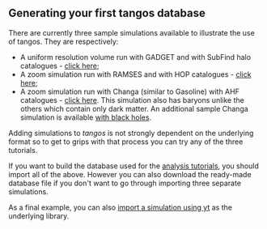 Generating your first tangos database
-------------------------------------

There are currently three sample simulations available to illustrate the use of tangos. They are respectively:

* A uniform resolution volume run with GADGET and with SubFind halo catalogues - [click here](first_steps_gadget+subfind.md);
* A zoom simulation run with RAMSES and with HOP catalogues - [click here](first_steps_ramses+hop.md);
* A zoom simulation run with Changa (similar to Gasoline) with AHF catalogues - [click here](first_steps_changa+ahf.md). This simulation also has baryons
  unlike the others which contain only dark matter. An additional sample Changa simulation is available 
  [with black holes](black_holes_and_crossmatching.md).
  
Adding simulations to _tangos_ is not strongly dependent on the underlying format so to get to grips with
that process you can try any of the three tutorials.

If you want to build the database used for the [analysis tutorials](data_exploration.md), you should import
all of the above. However you can also download the ready-made database file if you don't want to
go through importing three separate simulations.

As a final example, you can also [import a simulation using yt](using_with_yt.md) as the underlying library.